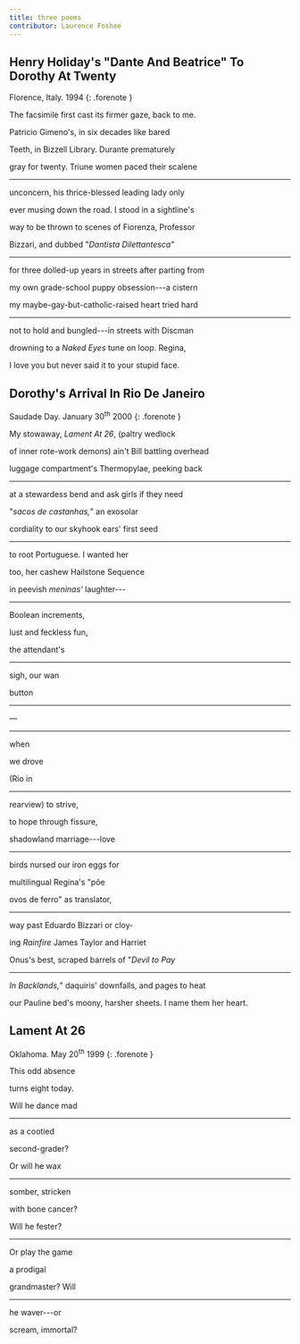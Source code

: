 ```yaml
---
title: three poems
contributor: Laurence Foshee
---
```


## Henry Holiday's "Dante And Beatrice" To Dorothy At Twenty

Florence, Italy. 1994
{: .forenote }

The facsimile first cast its firmer gaze, back to me.

Patricio Gimeno's, in six decades like bared

Teeth, in Bizzell Library. Durante prematurely

gray for twenty. Triune women paced their scalene

---

unconcern, his thrice-blessed leading lady only

ever musing down the road. I stood in a sightline's

way to be thrown to scenes of Fiorenza, Professor

Bizzari, and dubbed "*Dantista Dilettantesca*"

---

for three dolled-up years in streets after parting from

my own grade-school puppy obsession---a cistern

my maybe-gay-but-catholic-raised heart tried hard

---

not to hold and bungled---in streets with Discman

drowning to a *Naked Eyes* tune on loop. Regina,

I love you but never said it to your stupid face.

## Dorothy's Arrival In Rio De Janeiro

Saudade Day. January 30<sup>th</sup> 2000
{: .forenote }

My stowaway, *Lament At 26*, (paltry wedlock

of inner rote-work demons) ain't Bill battling overhead

luggage compartment's Thermopylae, peeking back

---

at a stewardess bend and ask girls if they need

"*sacos de castanhas,*" an exosolar

cordiality to our skyhook ears' first seed

---

to root Portuguese. I wanted her

too, her cashew Hailstone Sequence

in peevish *meninas'* laughter---

---

Boolean increments,

lust and feckless fun,

the attendant's

---

sigh, our wan

button

---

&mdash;

---

when

we drove

(Rio in

---

rearview) to strive,

to hope through fissure,

shadowland marriage---love

---

birds nursed our iron eggs for

multilingual Regina's "põe

ovos de ferro" as translator,

---

way past Eduardo Bizzari or cloy-

ing *Rainfire* James Taylor and Harriet

Onus's best, scraped barrels of "*Devil to Pay*

---

*In Backlands,*" daquiris' downfalls, and pages to heat

our Pauline bed's moony, harsher sheets. I name them her heart.

## Lament At 26

Oklahoma. May 20<sup>th</sup> 1999
{: .forenote }

This odd absence

turns eight today.

Will he dance mad

---

as a cootied

second-grader?

Or will he wax

---

somber, stricken

with bone cancer?

Will he fester?

---

Or play the game

a prodigal

grandmaster? Will

---

he waver---or

scream, immortal?
